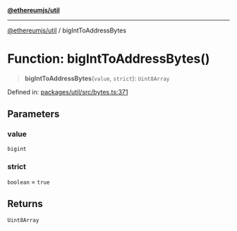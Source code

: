 [**@ethereumjs/util**](../README.md)

***

[@ethereumjs/util](../README.md) / bigIntToAddressBytes

# Function: bigIntToAddressBytes()

> **bigIntToAddressBytes**(`value`, `strict`): `Uint8Array`

Defined in: [packages/util/src/bytes.ts:371](https://github.com/Dargon789/ethereumjs-monorepo/blob/master/packages/util/src/bytes.ts#L371)

## Parameters

### value

`bigint`

### strict

`boolean` = `true`

## Returns

`Uint8Array`
